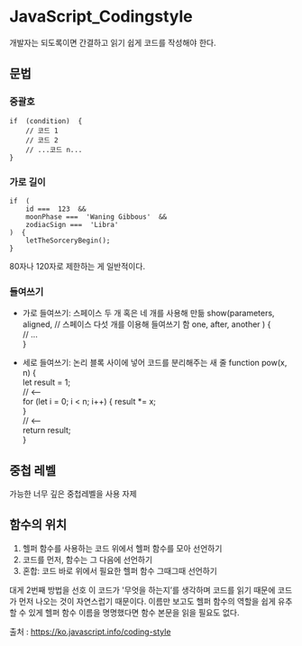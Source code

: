 # JavaScript_Codingstyle

개발자는 되도록이면 간결하고 읽기 쉽게 코드를 작성해야 한다.

## 문법
### 중괄호
    if  (condition)  {  
	    // 코드 1  
	    // 코드 2  
	    // ...코드 n...  
    }


### 가로 길이
    if  ( 
	    id ===  123  && 
	    moonPhase ===  'Waning Gibbous'  && 
	    zodiacSign ===  'Libra'  
    )  {  
	    letTheSorceryBegin();  
    }

80자나 120자로 제한하는 게 일반적이다.

### 들여쓰기
 - 가로 들여쓰기: 스페이스 두 개 혹은 네 개를 사용해 만듦
     show(parameters, 
    	   aligned,  // 스페이스 다섯 개를 이용해 들여쓰기 함 
    	   one, 
    	   after, 
    	   another 
    )  {  
    	// ...  
       }
   
- 세로 들여쓰기: 논리 블록 사이에 넣어 코드를 분리해주는 새 줄
    function  pow(x, n)  {  
        let result =  1;  
        // 			<--  
        for  (let i =  0; i < n; i++)  { 
    	    result *= x;  
    	}  
    	// 			<--  
    	return result;  
    }
	
	
## 중첩 레벨
가능한 너무 깊은 중첩레벨을 사용 자제

## 함수의 위치
1. 헬퍼 함수를 사용하는 코드 위에서 헬퍼 함수를 모아 선언하기
2. 코드를 먼저, 함수는 그 다음에 선언하기
3. 혼합: 코드 바로 위에서 필요한 헬퍼 함수 그때그때 선언하기

대게 2번째 방법을 선호
이 코드가 '무엇을 하는지’를 생각하며 코드를 읽기 때문에 코드가 먼저 나오는 것이 자연스럽기 때문이다. 
이름만 보고도 헬퍼 함수의 역할을 쉽게 유추할 수 있게 헬퍼 함수 이름을 명명했다면 함수 본문을 읽을 필요도 없다.


출처 : https://ko.javascript.info/coding-style
